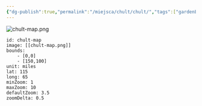 ```yaml
---
{"dg-publish":true,"permalink":"/miejsca/chult/chult/","tags":["gardenEntry"]}
---
```


![chult-map.png](/img/user/chult-map.png)
```leaflet
id: chult-map
image: [[chult-map.png]]
bounds:
    - [0,0]
    - [150,100]
unit: miles
lat: 115
long: 65
minZoom: 1
maxZoom: 10
defaultZoom: 3.5
zoomDelta: 0.5
```

